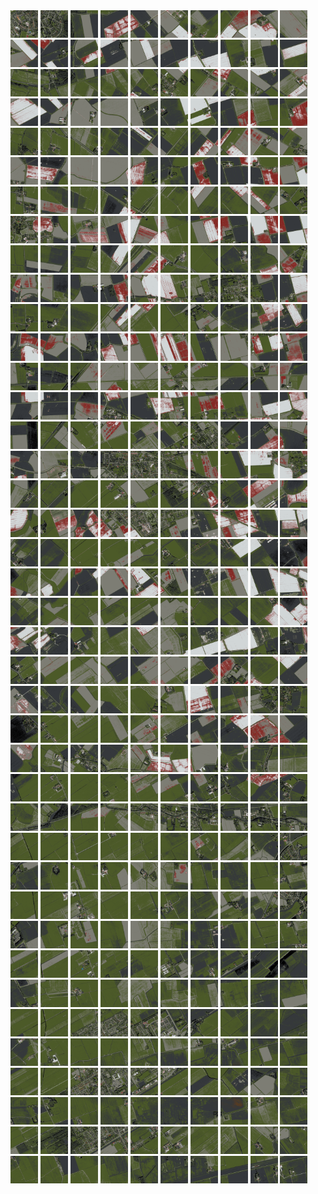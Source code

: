 <html>
<div>
<img src="https://github.com/HakkaTjakka/NL_TILE_MAP/blob/main/18/650/-1068/r.6500.-10680.png" height="44" width="44">
<img src="https://github.com/HakkaTjakka/NL_TILE_MAP/blob/main/18/650/-1068/r.6501.-10680.png" height="44" width="44">
<img src="https://github.com/HakkaTjakka/NL_TILE_MAP/blob/main/18/650/-1068/r.6502.-10680.png" height="44" width="44">
<img src="https://github.com/HakkaTjakka/NL_TILE_MAP/blob/main/18/650/-1068/r.6503.-10680.png" height="44" width="44">
<img src="https://github.com/HakkaTjakka/NL_TILE_MAP/blob/main/18/650/-1068/r.6504.-10680.png" height="44" width="44">
<img src="https://github.com/HakkaTjakka/NL_TILE_MAP/blob/main/18/650/-1068/r.6505.-10680.png" height="44" width="44">
<img src="https://github.com/HakkaTjakka/NL_TILE_MAP/blob/main/18/650/-1068/r.6506.-10680.png" height="44" width="44">
<img src="https://github.com/HakkaTjakka/NL_TILE_MAP/blob/main/18/650/-1068/r.6507.-10680.png" height="44" width="44">
<img src="https://github.com/HakkaTjakka/NL_TILE_MAP/blob/main/18/650/-1068/r.6508.-10680.png" height="44" width="44">
<img src="https://github.com/HakkaTjakka/NL_TILE_MAP/blob/main/18/650/-1068/r.6509.-10680.png" height="44" width="44">
<img src="https://github.com/HakkaTjakka/NL_TILE_MAP/blob/main/18/651/-1068/r.6510.-10680.png" height="44" width="44">
<img src="https://github.com/HakkaTjakka/NL_TILE_MAP/blob/main/18/651/-1068/r.6511.-10680.png" height="44" width="44">
<img src="https://github.com/HakkaTjakka/NL_TILE_MAP/blob/main/18/651/-1068/r.6512.-10680.png" height="44" width="44">
<img src="https://github.com/HakkaTjakka/NL_TILE_MAP/blob/main/18/651/-1068/r.6513.-10680.png" height="44" width="44">
<img src="https://github.com/HakkaTjakka/NL_TILE_MAP/blob/main/18/651/-1068/r.6514.-10680.png" height="44" width="44">
<img src="https://github.com/HakkaTjakka/NL_TILE_MAP/blob/main/18/651/-1068/r.6515.-10680.png" height="44" width="44">
<img src="https://github.com/HakkaTjakka/NL_TILE_MAP/blob/main/18/651/-1068/r.6516.-10680.png" height="44" width="44">
<img src="https://github.com/HakkaTjakka/NL_TILE_MAP/blob/main/18/651/-1068/r.6517.-10680.png" height="44" width="44">
<img src="https://github.com/HakkaTjakka/NL_TILE_MAP/blob/main/18/651/-1068/r.6518.-10680.png" height="44" width="44">
<img src="https://github.com/HakkaTjakka/NL_TILE_MAP/blob/main/18/651/-1068/r.6519.-10680.png" height="44" width="44">
<br>
<img src="https://github.com/HakkaTjakka/NL_TILE_MAP/blob/main/18/650/-1068/r.6500.-10679.png" height="44" width="44">
<img src="https://github.com/HakkaTjakka/NL_TILE_MAP/blob/main/18/650/-1068/r.6501.-10679.png" height="44" width="44">
<img src="https://github.com/HakkaTjakka/NL_TILE_MAP/blob/main/18/650/-1068/r.6502.-10679.png" height="44" width="44">
<img src="https://github.com/HakkaTjakka/NL_TILE_MAP/blob/main/18/650/-1068/r.6503.-10679.png" height="44" width="44">
<img src="https://github.com/HakkaTjakka/NL_TILE_MAP/blob/main/18/650/-1068/r.6504.-10679.png" height="44" width="44">
<img src="https://github.com/HakkaTjakka/NL_TILE_MAP/blob/main/18/650/-1068/r.6505.-10679.png" height="44" width="44">
<img src="https://github.com/HakkaTjakka/NL_TILE_MAP/blob/main/18/650/-1068/r.6506.-10679.png" height="44" width="44">
<img src="https://github.com/HakkaTjakka/NL_TILE_MAP/blob/main/18/650/-1068/r.6507.-10679.png" height="44" width="44">
<img src="https://github.com/HakkaTjakka/NL_TILE_MAP/blob/main/18/650/-1068/r.6508.-10679.png" height="44" width="44">
<img src="https://github.com/HakkaTjakka/NL_TILE_MAP/blob/main/18/650/-1068/r.6509.-10679.png" height="44" width="44">
<img src="https://github.com/HakkaTjakka/NL_TILE_MAP/blob/main/18/651/-1068/r.6510.-10679.png" height="44" width="44">
<img src="https://github.com/HakkaTjakka/NL_TILE_MAP/blob/main/18/651/-1068/r.6511.-10679.png" height="44" width="44">
<img src="https://github.com/HakkaTjakka/NL_TILE_MAP/blob/main/18/651/-1068/r.6512.-10679.png" height="44" width="44">
<img src="https://github.com/HakkaTjakka/NL_TILE_MAP/blob/main/18/651/-1068/r.6513.-10679.png" height="44" width="44">
<img src="https://github.com/HakkaTjakka/NL_TILE_MAP/blob/main/18/651/-1068/r.6514.-10679.png" height="44" width="44">
<img src="https://github.com/HakkaTjakka/NL_TILE_MAP/blob/main/18/651/-1068/r.6515.-10679.png" height="44" width="44">
<img src="https://github.com/HakkaTjakka/NL_TILE_MAP/blob/main/18/651/-1068/r.6516.-10679.png" height="44" width="44">
<img src="https://github.com/HakkaTjakka/NL_TILE_MAP/blob/main/18/651/-1068/r.6517.-10679.png" height="44" width="44">
<img src="https://github.com/HakkaTjakka/NL_TILE_MAP/blob/main/18/651/-1068/r.6518.-10679.png" height="44" width="44">
<img src="https://github.com/HakkaTjakka/NL_TILE_MAP/blob/main/18/651/-1068/r.6519.-10679.png" height="44" width="44">
<br>
<img src="https://github.com/HakkaTjakka/NL_TILE_MAP/blob/main/18/650/-1068/r.6500.-10678.png" height="44" width="44">
<img src="https://github.com/HakkaTjakka/NL_TILE_MAP/blob/main/18/650/-1068/r.6501.-10678.png" height="44" width="44">
<img src="https://github.com/HakkaTjakka/NL_TILE_MAP/blob/main/18/650/-1068/r.6502.-10678.png" height="44" width="44">
<img src="https://github.com/HakkaTjakka/NL_TILE_MAP/blob/main/18/650/-1068/r.6503.-10678.png" height="44" width="44">
<img src="https://github.com/HakkaTjakka/NL_TILE_MAP/blob/main/18/650/-1068/r.6504.-10678.png" height="44" width="44">
<img src="https://github.com/HakkaTjakka/NL_TILE_MAP/blob/main/18/650/-1068/r.6505.-10678.png" height="44" width="44">
<img src="https://github.com/HakkaTjakka/NL_TILE_MAP/blob/main/18/650/-1068/r.6506.-10678.png" height="44" width="44">
<img src="https://github.com/HakkaTjakka/NL_TILE_MAP/blob/main/18/650/-1068/r.6507.-10678.png" height="44" width="44">
<img src="https://github.com/HakkaTjakka/NL_TILE_MAP/blob/main/18/650/-1068/r.6508.-10678.png" height="44" width="44">
<img src="https://github.com/HakkaTjakka/NL_TILE_MAP/blob/main/18/650/-1068/r.6509.-10678.png" height="44" width="44">
<img src="https://github.com/HakkaTjakka/NL_TILE_MAP/blob/main/18/651/-1068/r.6510.-10678.png" height="44" width="44">
<img src="https://github.com/HakkaTjakka/NL_TILE_MAP/blob/main/18/651/-1068/r.6511.-10678.png" height="44" width="44">
<img src="https://github.com/HakkaTjakka/NL_TILE_MAP/blob/main/18/651/-1068/r.6512.-10678.png" height="44" width="44">
<img src="https://github.com/HakkaTjakka/NL_TILE_MAP/blob/main/18/651/-1068/r.6513.-10678.png" height="44" width="44">
<img src="https://github.com/HakkaTjakka/NL_TILE_MAP/blob/main/18/651/-1068/r.6514.-10678.png" height="44" width="44">
<img src="https://github.com/HakkaTjakka/NL_TILE_MAP/blob/main/18/651/-1068/r.6515.-10678.png" height="44" width="44">
<img src="https://github.com/HakkaTjakka/NL_TILE_MAP/blob/main/18/651/-1068/r.6516.-10678.png" height="44" width="44">
<img src="https://github.com/HakkaTjakka/NL_TILE_MAP/blob/main/18/651/-1068/r.6517.-10678.png" height="44" width="44">
<img src="https://github.com/HakkaTjakka/NL_TILE_MAP/blob/main/18/651/-1068/r.6518.-10678.png" height="44" width="44">
<img src="https://github.com/HakkaTjakka/NL_TILE_MAP/blob/main/18/651/-1068/r.6519.-10678.png" height="44" width="44">
<br>
<img src="https://github.com/HakkaTjakka/NL_TILE_MAP/blob/main/18/650/-1068/r.6500.-10677.png" height="44" width="44">
<img src="https://github.com/HakkaTjakka/NL_TILE_MAP/blob/main/18/650/-1068/r.6501.-10677.png" height="44" width="44">
<img src="https://github.com/HakkaTjakka/NL_TILE_MAP/blob/main/18/650/-1068/r.6502.-10677.png" height="44" width="44">
<img src="https://github.com/HakkaTjakka/NL_TILE_MAP/blob/main/18/650/-1068/r.6503.-10677.png" height="44" width="44">
<img src="https://github.com/HakkaTjakka/NL_TILE_MAP/blob/main/18/650/-1068/r.6504.-10677.png" height="44" width="44">
<img src="https://github.com/HakkaTjakka/NL_TILE_MAP/blob/main/18/650/-1068/r.6505.-10677.png" height="44" width="44">
<img src="https://github.com/HakkaTjakka/NL_TILE_MAP/blob/main/18/650/-1068/r.6506.-10677.png" height="44" width="44">
<img src="https://github.com/HakkaTjakka/NL_TILE_MAP/blob/main/18/650/-1068/r.6507.-10677.png" height="44" width="44">
<img src="https://github.com/HakkaTjakka/NL_TILE_MAP/blob/main/18/650/-1068/r.6508.-10677.png" height="44" width="44">
<img src="https://github.com/HakkaTjakka/NL_TILE_MAP/blob/main/18/650/-1068/r.6509.-10677.png" height="44" width="44">
<img src="https://github.com/HakkaTjakka/NL_TILE_MAP/blob/main/18/651/-1068/r.6510.-10677.png" height="44" width="44">
<img src="https://github.com/HakkaTjakka/NL_TILE_MAP/blob/main/18/651/-1068/r.6511.-10677.png" height="44" width="44">
<img src="https://github.com/HakkaTjakka/NL_TILE_MAP/blob/main/18/651/-1068/r.6512.-10677.png" height="44" width="44">
<img src="https://github.com/HakkaTjakka/NL_TILE_MAP/blob/main/18/651/-1068/r.6513.-10677.png" height="44" width="44">
<img src="https://github.com/HakkaTjakka/NL_TILE_MAP/blob/main/18/651/-1068/r.6514.-10677.png" height="44" width="44">
<img src="https://github.com/HakkaTjakka/NL_TILE_MAP/blob/main/18/651/-1068/r.6515.-10677.png" height="44" width="44">
<img src="https://github.com/HakkaTjakka/NL_TILE_MAP/blob/main/18/651/-1068/r.6516.-10677.png" height="44" width="44">
<img src="https://github.com/HakkaTjakka/NL_TILE_MAP/blob/main/18/651/-1068/r.6517.-10677.png" height="44" width="44">
<img src="https://github.com/HakkaTjakka/NL_TILE_MAP/blob/main/18/651/-1068/r.6518.-10677.png" height="44" width="44">
<img src="https://github.com/HakkaTjakka/NL_TILE_MAP/blob/main/18/651/-1068/r.6519.-10677.png" height="44" width="44">
<br>
<img src="https://github.com/HakkaTjakka/NL_TILE_MAP/blob/main/18/650/-1068/r.6500.-10676.png" height="44" width="44">
<img src="https://github.com/HakkaTjakka/NL_TILE_MAP/blob/main/18/650/-1068/r.6501.-10676.png" height="44" width="44">
<img src="https://github.com/HakkaTjakka/NL_TILE_MAP/blob/main/18/650/-1068/r.6502.-10676.png" height="44" width="44">
<img src="https://github.com/HakkaTjakka/NL_TILE_MAP/blob/main/18/650/-1068/r.6503.-10676.png" height="44" width="44">
<img src="https://github.com/HakkaTjakka/NL_TILE_MAP/blob/main/18/650/-1068/r.6504.-10676.png" height="44" width="44">
<img src="https://github.com/HakkaTjakka/NL_TILE_MAP/blob/main/18/650/-1068/r.6505.-10676.png" height="44" width="44">
<img src="https://github.com/HakkaTjakka/NL_TILE_MAP/blob/main/18/650/-1068/r.6506.-10676.png" height="44" width="44">
<img src="https://github.com/HakkaTjakka/NL_TILE_MAP/blob/main/18/650/-1068/r.6507.-10676.png" height="44" width="44">
<img src="https://github.com/HakkaTjakka/NL_TILE_MAP/blob/main/18/650/-1068/r.6508.-10676.png" height="44" width="44">
<img src="https://github.com/HakkaTjakka/NL_TILE_MAP/blob/main/18/650/-1068/r.6509.-10676.png" height="44" width="44">
<img src="https://github.com/HakkaTjakka/NL_TILE_MAP/blob/main/18/651/-1068/r.6510.-10676.png" height="44" width="44">
<img src="https://github.com/HakkaTjakka/NL_TILE_MAP/blob/main/18/651/-1068/r.6511.-10676.png" height="44" width="44">
<img src="https://github.com/HakkaTjakka/NL_TILE_MAP/blob/main/18/651/-1068/r.6512.-10676.png" height="44" width="44">
<img src="https://github.com/HakkaTjakka/NL_TILE_MAP/blob/main/18/651/-1068/r.6513.-10676.png" height="44" width="44">
<img src="https://github.com/HakkaTjakka/NL_TILE_MAP/blob/main/18/651/-1068/r.6514.-10676.png" height="44" width="44">
<img src="https://github.com/HakkaTjakka/NL_TILE_MAP/blob/main/18/651/-1068/r.6515.-10676.png" height="44" width="44">
<img src="https://github.com/HakkaTjakka/NL_TILE_MAP/blob/main/18/651/-1068/r.6516.-10676.png" height="44" width="44">
<img src="https://github.com/HakkaTjakka/NL_TILE_MAP/blob/main/18/651/-1068/r.6517.-10676.png" height="44" width="44">
<img src="https://github.com/HakkaTjakka/NL_TILE_MAP/blob/main/18/651/-1068/r.6518.-10676.png" height="44" width="44">
<img src="https://github.com/HakkaTjakka/NL_TILE_MAP/blob/main/18/651/-1068/r.6519.-10676.png" height="44" width="44">
<br>
<img src="https://github.com/HakkaTjakka/NL_TILE_MAP/blob/main/18/650/-1068/r.6500.-10675.png" height="44" width="44">
<img src="https://github.com/HakkaTjakka/NL_TILE_MAP/blob/main/18/650/-1068/r.6501.-10675.png" height="44" width="44">
<img src="https://github.com/HakkaTjakka/NL_TILE_MAP/blob/main/18/650/-1068/r.6502.-10675.png" height="44" width="44">
<img src="https://github.com/HakkaTjakka/NL_TILE_MAP/blob/main/18/650/-1068/r.6503.-10675.png" height="44" width="44">
<img src="https://github.com/HakkaTjakka/NL_TILE_MAP/blob/main/18/650/-1068/r.6504.-10675.png" height="44" width="44">
<img src="https://github.com/HakkaTjakka/NL_TILE_MAP/blob/main/18/650/-1068/r.6505.-10675.png" height="44" width="44">
<img src="https://github.com/HakkaTjakka/NL_TILE_MAP/blob/main/18/650/-1068/r.6506.-10675.png" height="44" width="44">
<img src="https://github.com/HakkaTjakka/NL_TILE_MAP/blob/main/18/650/-1068/r.6507.-10675.png" height="44" width="44">
<img src="https://github.com/HakkaTjakka/NL_TILE_MAP/blob/main/18/650/-1068/r.6508.-10675.png" height="44" width="44">
<img src="https://github.com/HakkaTjakka/NL_TILE_MAP/blob/main/18/650/-1068/r.6509.-10675.png" height="44" width="44">
<img src="https://github.com/HakkaTjakka/NL_TILE_MAP/blob/main/18/651/-1068/r.6510.-10675.png" height="44" width="44">
<img src="https://github.com/HakkaTjakka/NL_TILE_MAP/blob/main/18/651/-1068/r.6511.-10675.png" height="44" width="44">
<img src="https://github.com/HakkaTjakka/NL_TILE_MAP/blob/main/18/651/-1068/r.6512.-10675.png" height="44" width="44">
<img src="https://github.com/HakkaTjakka/NL_TILE_MAP/blob/main/18/651/-1068/r.6513.-10675.png" height="44" width="44">
<img src="https://github.com/HakkaTjakka/NL_TILE_MAP/blob/main/18/651/-1068/r.6514.-10675.png" height="44" width="44">
<img src="https://github.com/HakkaTjakka/NL_TILE_MAP/blob/main/18/651/-1068/r.6515.-10675.png" height="44" width="44">
<img src="https://github.com/HakkaTjakka/NL_TILE_MAP/blob/main/18/651/-1068/r.6516.-10675.png" height="44" width="44">
<img src="https://github.com/HakkaTjakka/NL_TILE_MAP/blob/main/18/651/-1068/r.6517.-10675.png" height="44" width="44">
<img src="https://github.com/HakkaTjakka/NL_TILE_MAP/blob/main/18/651/-1068/r.6518.-10675.png" height="44" width="44">
<img src="https://github.com/HakkaTjakka/NL_TILE_MAP/blob/main/18/651/-1068/r.6519.-10675.png" height="44" width="44">
<br>
<img src="https://github.com/HakkaTjakka/NL_TILE_MAP/blob/main/18/650/-1068/r.6500.-10674.png" height="44" width="44">
<img src="https://github.com/HakkaTjakka/NL_TILE_MAP/blob/main/18/650/-1068/r.6501.-10674.png" height="44" width="44">
<img src="https://github.com/HakkaTjakka/NL_TILE_MAP/blob/main/18/650/-1068/r.6502.-10674.png" height="44" width="44">
<img src="https://github.com/HakkaTjakka/NL_TILE_MAP/blob/main/18/650/-1068/r.6503.-10674.png" height="44" width="44">
<img src="https://github.com/HakkaTjakka/NL_TILE_MAP/blob/main/18/650/-1068/r.6504.-10674.png" height="44" width="44">
<img src="https://github.com/HakkaTjakka/NL_TILE_MAP/blob/main/18/650/-1068/r.6505.-10674.png" height="44" width="44">
<img src="https://github.com/HakkaTjakka/NL_TILE_MAP/blob/main/18/650/-1068/r.6506.-10674.png" height="44" width="44">
<img src="https://github.com/HakkaTjakka/NL_TILE_MAP/blob/main/18/650/-1068/r.6507.-10674.png" height="44" width="44">
<img src="https://github.com/HakkaTjakka/NL_TILE_MAP/blob/main/18/650/-1068/r.6508.-10674.png" height="44" width="44">
<img src="https://github.com/HakkaTjakka/NL_TILE_MAP/blob/main/18/650/-1068/r.6509.-10674.png" height="44" width="44">
<img src="https://github.com/HakkaTjakka/NL_TILE_MAP/blob/main/18/651/-1068/r.6510.-10674.png" height="44" width="44">
<img src="https://github.com/HakkaTjakka/NL_TILE_MAP/blob/main/18/651/-1068/r.6511.-10674.png" height="44" width="44">
<img src="https://github.com/HakkaTjakka/NL_TILE_MAP/blob/main/18/651/-1068/r.6512.-10674.png" height="44" width="44">
<img src="https://github.com/HakkaTjakka/NL_TILE_MAP/blob/main/18/651/-1068/r.6513.-10674.png" height="44" width="44">
<img src="https://github.com/HakkaTjakka/NL_TILE_MAP/blob/main/18/651/-1068/r.6514.-10674.png" height="44" width="44">
<img src="https://github.com/HakkaTjakka/NL_TILE_MAP/blob/main/18/651/-1068/r.6515.-10674.png" height="44" width="44">
<img src="https://github.com/HakkaTjakka/NL_TILE_MAP/blob/main/18/651/-1068/r.6516.-10674.png" height="44" width="44">
<img src="https://github.com/HakkaTjakka/NL_TILE_MAP/blob/main/18/651/-1068/r.6517.-10674.png" height="44" width="44">
<img src="https://github.com/HakkaTjakka/NL_TILE_MAP/blob/main/18/651/-1068/r.6518.-10674.png" height="44" width="44">
<img src="https://github.com/HakkaTjakka/NL_TILE_MAP/blob/main/18/651/-1068/r.6519.-10674.png" height="44" width="44">
<br>
<img src="https://github.com/HakkaTjakka/NL_TILE_MAP/blob/main/18/650/-1068/r.6500.-10673.png" height="44" width="44">
<img src="https://github.com/HakkaTjakka/NL_TILE_MAP/blob/main/18/650/-1068/r.6501.-10673.png" height="44" width="44">
<img src="https://github.com/HakkaTjakka/NL_TILE_MAP/blob/main/18/650/-1068/r.6502.-10673.png" height="44" width="44">
<img src="https://github.com/HakkaTjakka/NL_TILE_MAP/blob/main/18/650/-1068/r.6503.-10673.png" height="44" width="44">
<img src="https://github.com/HakkaTjakka/NL_TILE_MAP/blob/main/18/650/-1068/r.6504.-10673.png" height="44" width="44">
<img src="https://github.com/HakkaTjakka/NL_TILE_MAP/blob/main/18/650/-1068/r.6505.-10673.png" height="44" width="44">
<img src="https://github.com/HakkaTjakka/NL_TILE_MAP/blob/main/18/650/-1068/r.6506.-10673.png" height="44" width="44">
<img src="https://github.com/HakkaTjakka/NL_TILE_MAP/blob/main/18/650/-1068/r.6507.-10673.png" height="44" width="44">
<img src="https://github.com/HakkaTjakka/NL_TILE_MAP/blob/main/18/650/-1068/r.6508.-10673.png" height="44" width="44">
<img src="https://github.com/HakkaTjakka/NL_TILE_MAP/blob/main/18/650/-1068/r.6509.-10673.png" height="44" width="44">
<img src="https://github.com/HakkaTjakka/NL_TILE_MAP/blob/main/18/651/-1068/r.6510.-10673.png" height="44" width="44">
<img src="https://github.com/HakkaTjakka/NL_TILE_MAP/blob/main/18/651/-1068/r.6511.-10673.png" height="44" width="44">
<img src="https://github.com/HakkaTjakka/NL_TILE_MAP/blob/main/18/651/-1068/r.6512.-10673.png" height="44" width="44">
<img src="https://github.com/HakkaTjakka/NL_TILE_MAP/blob/main/18/651/-1068/r.6513.-10673.png" height="44" width="44">
<img src="https://github.com/HakkaTjakka/NL_TILE_MAP/blob/main/18/651/-1068/r.6514.-10673.png" height="44" width="44">
<img src="https://github.com/HakkaTjakka/NL_TILE_MAP/blob/main/18/651/-1068/r.6515.-10673.png" height="44" width="44">
<img src="https://github.com/HakkaTjakka/NL_TILE_MAP/blob/main/18/651/-1068/r.6516.-10673.png" height="44" width="44">
<img src="https://github.com/HakkaTjakka/NL_TILE_MAP/blob/main/18/651/-1068/r.6517.-10673.png" height="44" width="44">
<img src="https://github.com/HakkaTjakka/NL_TILE_MAP/blob/main/18/651/-1068/r.6518.-10673.png" height="44" width="44">
<img src="https://github.com/HakkaTjakka/NL_TILE_MAP/blob/main/18/651/-1068/r.6519.-10673.png" height="44" width="44">
<br>
<img src="https://github.com/HakkaTjakka/NL_TILE_MAP/blob/main/18/650/-1068/r.6500.-10672.png" height="44" width="44">
<img src="https://github.com/HakkaTjakka/NL_TILE_MAP/blob/main/18/650/-1068/r.6501.-10672.png" height="44" width="44">
<img src="https://github.com/HakkaTjakka/NL_TILE_MAP/blob/main/18/650/-1068/r.6502.-10672.png" height="44" width="44">
<img src="https://github.com/HakkaTjakka/NL_TILE_MAP/blob/main/18/650/-1068/r.6503.-10672.png" height="44" width="44">
<img src="https://github.com/HakkaTjakka/NL_TILE_MAP/blob/main/18/650/-1068/r.6504.-10672.png" height="44" width="44">
<img src="https://github.com/HakkaTjakka/NL_TILE_MAP/blob/main/18/650/-1068/r.6505.-10672.png" height="44" width="44">
<img src="https://github.com/HakkaTjakka/NL_TILE_MAP/blob/main/18/650/-1068/r.6506.-10672.png" height="44" width="44">
<img src="https://github.com/HakkaTjakka/NL_TILE_MAP/blob/main/18/650/-1068/r.6507.-10672.png" height="44" width="44">
<img src="https://github.com/HakkaTjakka/NL_TILE_MAP/blob/main/18/650/-1068/r.6508.-10672.png" height="44" width="44">
<img src="https://github.com/HakkaTjakka/NL_TILE_MAP/blob/main/18/650/-1068/r.6509.-10672.png" height="44" width="44">
<img src="https://github.com/HakkaTjakka/NL_TILE_MAP/blob/main/18/651/-1068/r.6510.-10672.png" height="44" width="44">
<img src="https://github.com/HakkaTjakka/NL_TILE_MAP/blob/main/18/651/-1068/r.6511.-10672.png" height="44" width="44">
<img src="https://github.com/HakkaTjakka/NL_TILE_MAP/blob/main/18/651/-1068/r.6512.-10672.png" height="44" width="44">
<img src="https://github.com/HakkaTjakka/NL_TILE_MAP/blob/main/18/651/-1068/r.6513.-10672.png" height="44" width="44">
<img src="https://github.com/HakkaTjakka/NL_TILE_MAP/blob/main/18/651/-1068/r.6514.-10672.png" height="44" width="44">
<img src="https://github.com/HakkaTjakka/NL_TILE_MAP/blob/main/18/651/-1068/r.6515.-10672.png" height="44" width="44">
<img src="https://github.com/HakkaTjakka/NL_TILE_MAP/blob/main/18/651/-1068/r.6516.-10672.png" height="44" width="44">
<img src="https://github.com/HakkaTjakka/NL_TILE_MAP/blob/main/18/651/-1068/r.6517.-10672.png" height="44" width="44">
<img src="https://github.com/HakkaTjakka/NL_TILE_MAP/blob/main/18/651/-1068/r.6518.-10672.png" height="44" width="44">
<img src="https://github.com/HakkaTjakka/NL_TILE_MAP/blob/main/18/651/-1068/r.6519.-10672.png" height="44" width="44">
<br>
<img src="https://github.com/HakkaTjakka/NL_TILE_MAP/blob/main/18/650/-1068/r.6500.-10671.png" height="44" width="44">
<img src="https://github.com/HakkaTjakka/NL_TILE_MAP/blob/main/18/650/-1068/r.6501.-10671.png" height="44" width="44">
<img src="https://github.com/HakkaTjakka/NL_TILE_MAP/blob/main/18/650/-1068/r.6502.-10671.png" height="44" width="44">
<img src="https://github.com/HakkaTjakka/NL_TILE_MAP/blob/main/18/650/-1068/r.6503.-10671.png" height="44" width="44">
<img src="https://github.com/HakkaTjakka/NL_TILE_MAP/blob/main/18/650/-1068/r.6504.-10671.png" height="44" width="44">
<img src="https://github.com/HakkaTjakka/NL_TILE_MAP/blob/main/18/650/-1068/r.6505.-10671.png" height="44" width="44">
<img src="https://github.com/HakkaTjakka/NL_TILE_MAP/blob/main/18/650/-1068/r.6506.-10671.png" height="44" width="44">
<img src="https://github.com/HakkaTjakka/NL_TILE_MAP/blob/main/18/650/-1068/r.6507.-10671.png" height="44" width="44">
<img src="https://github.com/HakkaTjakka/NL_TILE_MAP/blob/main/18/650/-1068/r.6508.-10671.png" height="44" width="44">
<img src="https://github.com/HakkaTjakka/NL_TILE_MAP/blob/main/18/650/-1068/r.6509.-10671.png" height="44" width="44">
<img src="https://github.com/HakkaTjakka/NL_TILE_MAP/blob/main/18/651/-1068/r.6510.-10671.png" height="44" width="44">
<img src="https://github.com/HakkaTjakka/NL_TILE_MAP/blob/main/18/651/-1068/r.6511.-10671.png" height="44" width="44">
<img src="https://github.com/HakkaTjakka/NL_TILE_MAP/blob/main/18/651/-1068/r.6512.-10671.png" height="44" width="44">
<img src="https://github.com/HakkaTjakka/NL_TILE_MAP/blob/main/18/651/-1068/r.6513.-10671.png" height="44" width="44">
<img src="https://github.com/HakkaTjakka/NL_TILE_MAP/blob/main/18/651/-1068/r.6514.-10671.png" height="44" width="44">
<img src="https://github.com/HakkaTjakka/NL_TILE_MAP/blob/main/18/651/-1068/r.6515.-10671.png" height="44" width="44">
<img src="https://github.com/HakkaTjakka/NL_TILE_MAP/blob/main/18/651/-1068/r.6516.-10671.png" height="44" width="44">
<img src="https://github.com/HakkaTjakka/NL_TILE_MAP/blob/main/18/651/-1068/r.6517.-10671.png" height="44" width="44">
<img src="https://github.com/HakkaTjakka/NL_TILE_MAP/blob/main/18/651/-1068/r.6518.-10671.png" height="44" width="44">
<img src="https://github.com/HakkaTjakka/NL_TILE_MAP/blob/main/18/651/-1068/r.6519.-10671.png" height="44" width="44">
<br>
<img src="https://github.com/HakkaTjakka/NL_TILE_MAP/blob/main/18/650/-1067/r.6500.-10670.png" height="44" width="44">
<img src="https://github.com/HakkaTjakka/NL_TILE_MAP/blob/main/18/650/-1067/r.6501.-10670.png" height="44" width="44">
<img src="https://github.com/HakkaTjakka/NL_TILE_MAP/blob/main/18/650/-1067/r.6502.-10670.png" height="44" width="44">
<img src="https://github.com/HakkaTjakka/NL_TILE_MAP/blob/main/18/650/-1067/r.6503.-10670.png" height="44" width="44">
<img src="https://github.com/HakkaTjakka/NL_TILE_MAP/blob/main/18/650/-1067/r.6504.-10670.png" height="44" width="44">
<img src="https://github.com/HakkaTjakka/NL_TILE_MAP/blob/main/18/650/-1067/r.6505.-10670.png" height="44" width="44">
<img src="https://github.com/HakkaTjakka/NL_TILE_MAP/blob/main/18/650/-1067/r.6506.-10670.png" height="44" width="44">
<img src="https://github.com/HakkaTjakka/NL_TILE_MAP/blob/main/18/650/-1067/r.6507.-10670.png" height="44" width="44">
<img src="https://github.com/HakkaTjakka/NL_TILE_MAP/blob/main/18/650/-1067/r.6508.-10670.png" height="44" width="44">
<img src="https://github.com/HakkaTjakka/NL_TILE_MAP/blob/main/18/650/-1067/r.6509.-10670.png" height="44" width="44">
<img src="https://github.com/HakkaTjakka/NL_TILE_MAP/blob/main/18/651/-1067/r.6510.-10670.png" height="44" width="44">
<img src="https://github.com/HakkaTjakka/NL_TILE_MAP/blob/main/18/651/-1067/r.6511.-10670.png" height="44" width="44">
<img src="https://github.com/HakkaTjakka/NL_TILE_MAP/blob/main/18/651/-1067/r.6512.-10670.png" height="44" width="44">
<img src="https://github.com/HakkaTjakka/NL_TILE_MAP/blob/main/18/651/-1067/r.6513.-10670.png" height="44" width="44">
<img src="https://github.com/HakkaTjakka/NL_TILE_MAP/blob/main/18/651/-1067/r.6514.-10670.png" height="44" width="44">
<img src="https://github.com/HakkaTjakka/NL_TILE_MAP/blob/main/18/651/-1067/r.6515.-10670.png" height="44" width="44">
<img src="https://github.com/HakkaTjakka/NL_TILE_MAP/blob/main/18/651/-1067/r.6516.-10670.png" height="44" width="44">
<img src="https://github.com/HakkaTjakka/NL_TILE_MAP/blob/main/18/651/-1067/r.6517.-10670.png" height="44" width="44">
<img src="https://github.com/HakkaTjakka/NL_TILE_MAP/blob/main/18/651/-1067/r.6518.-10670.png" height="44" width="44">
<img src="https://github.com/HakkaTjakka/NL_TILE_MAP/blob/main/18/651/-1067/r.6519.-10670.png" height="44" width="44">
<br>
<img src="https://github.com/HakkaTjakka/NL_TILE_MAP/blob/main/18/650/-1067/r.6500.-10669.png" height="44" width="44">
<img src="https://github.com/HakkaTjakka/NL_TILE_MAP/blob/main/18/650/-1067/r.6501.-10669.png" height="44" width="44">
<img src="https://github.com/HakkaTjakka/NL_TILE_MAP/blob/main/18/650/-1067/r.6502.-10669.png" height="44" width="44">
<img src="https://github.com/HakkaTjakka/NL_TILE_MAP/blob/main/18/650/-1067/r.6503.-10669.png" height="44" width="44">
<img src="https://github.com/HakkaTjakka/NL_TILE_MAP/blob/main/18/650/-1067/r.6504.-10669.png" height="44" width="44">
<img src="https://github.com/HakkaTjakka/NL_TILE_MAP/blob/main/18/650/-1067/r.6505.-10669.png" height="44" width="44">
<img src="https://github.com/HakkaTjakka/NL_TILE_MAP/blob/main/18/650/-1067/r.6506.-10669.png" height="44" width="44">
<img src="https://github.com/HakkaTjakka/NL_TILE_MAP/blob/main/18/650/-1067/r.6507.-10669.png" height="44" width="44">
<img src="https://github.com/HakkaTjakka/NL_TILE_MAP/blob/main/18/650/-1067/r.6508.-10669.png" height="44" width="44">
<img src="https://github.com/HakkaTjakka/NL_TILE_MAP/blob/main/18/650/-1067/r.6509.-10669.png" height="44" width="44">
<img src="https://github.com/HakkaTjakka/NL_TILE_MAP/blob/main/18/651/-1067/r.6510.-10669.png" height="44" width="44">
<img src="https://github.com/HakkaTjakka/NL_TILE_MAP/blob/main/18/651/-1067/r.6511.-10669.png" height="44" width="44">
<img src="https://github.com/HakkaTjakka/NL_TILE_MAP/blob/main/18/651/-1067/r.6512.-10669.png" height="44" width="44">
<img src="https://github.com/HakkaTjakka/NL_TILE_MAP/blob/main/18/651/-1067/r.6513.-10669.png" height="44" width="44">
<img src="https://github.com/HakkaTjakka/NL_TILE_MAP/blob/main/18/651/-1067/r.6514.-10669.png" height="44" width="44">
<img src="https://github.com/HakkaTjakka/NL_TILE_MAP/blob/main/18/651/-1067/r.6515.-10669.png" height="44" width="44">
<img src="https://github.com/HakkaTjakka/NL_TILE_MAP/blob/main/18/651/-1067/r.6516.-10669.png" height="44" width="44">
<img src="https://github.com/HakkaTjakka/NL_TILE_MAP/blob/main/18/651/-1067/r.6517.-10669.png" height="44" width="44">
<img src="https://github.com/HakkaTjakka/NL_TILE_MAP/blob/main/18/651/-1067/r.6518.-10669.png" height="44" width="44">
<img src="https://github.com/HakkaTjakka/NL_TILE_MAP/blob/main/18/651/-1067/r.6519.-10669.png" height="44" width="44">
<br>
<img src="https://github.com/HakkaTjakka/NL_TILE_MAP/blob/main/18/650/-1067/r.6500.-10668.png" height="44" width="44">
<img src="https://github.com/HakkaTjakka/NL_TILE_MAP/blob/main/18/650/-1067/r.6501.-10668.png" height="44" width="44">
<img src="https://github.com/HakkaTjakka/NL_TILE_MAP/blob/main/18/650/-1067/r.6502.-10668.png" height="44" width="44">
<img src="https://github.com/HakkaTjakka/NL_TILE_MAP/blob/main/18/650/-1067/r.6503.-10668.png" height="44" width="44">
<img src="https://github.com/HakkaTjakka/NL_TILE_MAP/blob/main/18/650/-1067/r.6504.-10668.png" height="44" width="44">
<img src="https://github.com/HakkaTjakka/NL_TILE_MAP/blob/main/18/650/-1067/r.6505.-10668.png" height="44" width="44">
<img src="https://github.com/HakkaTjakka/NL_TILE_MAP/blob/main/18/650/-1067/r.6506.-10668.png" height="44" width="44">
<img src="https://github.com/HakkaTjakka/NL_TILE_MAP/blob/main/18/650/-1067/r.6507.-10668.png" height="44" width="44">
<img src="https://github.com/HakkaTjakka/NL_TILE_MAP/blob/main/18/650/-1067/r.6508.-10668.png" height="44" width="44">
<img src="https://github.com/HakkaTjakka/NL_TILE_MAP/blob/main/18/650/-1067/r.6509.-10668.png" height="44" width="44">
<img src="https://github.com/HakkaTjakka/NL_TILE_MAP/blob/main/18/651/-1067/r.6510.-10668.png" height="44" width="44">
<img src="https://github.com/HakkaTjakka/NL_TILE_MAP/blob/main/18/651/-1067/r.6511.-10668.png" height="44" width="44">
<img src="https://github.com/HakkaTjakka/NL_TILE_MAP/blob/main/18/651/-1067/r.6512.-10668.png" height="44" width="44">
<img src="https://github.com/HakkaTjakka/NL_TILE_MAP/blob/main/18/651/-1067/r.6513.-10668.png" height="44" width="44">
<img src="https://github.com/HakkaTjakka/NL_TILE_MAP/blob/main/18/651/-1067/r.6514.-10668.png" height="44" width="44">
<img src="https://github.com/HakkaTjakka/NL_TILE_MAP/blob/main/18/651/-1067/r.6515.-10668.png" height="44" width="44">
<img src="https://github.com/HakkaTjakka/NL_TILE_MAP/blob/main/18/651/-1067/r.6516.-10668.png" height="44" width="44">
<img src="https://github.com/HakkaTjakka/NL_TILE_MAP/blob/main/18/651/-1067/r.6517.-10668.png" height="44" width="44">
<img src="https://github.com/HakkaTjakka/NL_TILE_MAP/blob/main/18/651/-1067/r.6518.-10668.png" height="44" width="44">
<img src="https://github.com/HakkaTjakka/NL_TILE_MAP/blob/main/18/651/-1067/r.6519.-10668.png" height="44" width="44">
<br>
<img src="https://github.com/HakkaTjakka/NL_TILE_MAP/blob/main/18/650/-1067/r.6500.-10667.png" height="44" width="44">
<img src="https://github.com/HakkaTjakka/NL_TILE_MAP/blob/main/18/650/-1067/r.6501.-10667.png" height="44" width="44">
<img src="https://github.com/HakkaTjakka/NL_TILE_MAP/blob/main/18/650/-1067/r.6502.-10667.png" height="44" width="44">
<img src="https://github.com/HakkaTjakka/NL_TILE_MAP/blob/main/18/650/-1067/r.6503.-10667.png" height="44" width="44">
<img src="https://github.com/HakkaTjakka/NL_TILE_MAP/blob/main/18/650/-1067/r.6504.-10667.png" height="44" width="44">
<img src="https://github.com/HakkaTjakka/NL_TILE_MAP/blob/main/18/650/-1067/r.6505.-10667.png" height="44" width="44">
<img src="https://github.com/HakkaTjakka/NL_TILE_MAP/blob/main/18/650/-1067/r.6506.-10667.png" height="44" width="44">
<img src="https://github.com/HakkaTjakka/NL_TILE_MAP/blob/main/18/650/-1067/r.6507.-10667.png" height="44" width="44">
<img src="https://github.com/HakkaTjakka/NL_TILE_MAP/blob/main/18/650/-1067/r.6508.-10667.png" height="44" width="44">
<img src="https://github.com/HakkaTjakka/NL_TILE_MAP/blob/main/18/650/-1067/r.6509.-10667.png" height="44" width="44">
<img src="https://github.com/HakkaTjakka/NL_TILE_MAP/blob/main/18/651/-1067/r.6510.-10667.png" height="44" width="44">
<img src="https://github.com/HakkaTjakka/NL_TILE_MAP/blob/main/18/651/-1067/r.6511.-10667.png" height="44" width="44">
<img src="https://github.com/HakkaTjakka/NL_TILE_MAP/blob/main/18/651/-1067/r.6512.-10667.png" height="44" width="44">
<img src="https://github.com/HakkaTjakka/NL_TILE_MAP/blob/main/18/651/-1067/r.6513.-10667.png" height="44" width="44">
<img src="https://github.com/HakkaTjakka/NL_TILE_MAP/blob/main/18/651/-1067/r.6514.-10667.png" height="44" width="44">
<img src="https://github.com/HakkaTjakka/NL_TILE_MAP/blob/main/18/651/-1067/r.6515.-10667.png" height="44" width="44">
<img src="https://github.com/HakkaTjakka/NL_TILE_MAP/blob/main/18/651/-1067/r.6516.-10667.png" height="44" width="44">
<img src="https://github.com/HakkaTjakka/NL_TILE_MAP/blob/main/18/651/-1067/r.6517.-10667.png" height="44" width="44">
<img src="https://github.com/HakkaTjakka/NL_TILE_MAP/blob/main/18/651/-1067/r.6518.-10667.png" height="44" width="44">
<img src="https://github.com/HakkaTjakka/NL_TILE_MAP/blob/main/18/651/-1067/r.6519.-10667.png" height="44" width="44">
<br>
<img src="https://github.com/HakkaTjakka/NL_TILE_MAP/blob/main/18/650/-1067/r.6500.-10666.png" height="44" width="44">
<img src="https://github.com/HakkaTjakka/NL_TILE_MAP/blob/main/18/650/-1067/r.6501.-10666.png" height="44" width="44">
<img src="https://github.com/HakkaTjakka/NL_TILE_MAP/blob/main/18/650/-1067/r.6502.-10666.png" height="44" width="44">
<img src="https://github.com/HakkaTjakka/NL_TILE_MAP/blob/main/18/650/-1067/r.6503.-10666.png" height="44" width="44">
<img src="https://github.com/HakkaTjakka/NL_TILE_MAP/blob/main/18/650/-1067/r.6504.-10666.png" height="44" width="44">
<img src="https://github.com/HakkaTjakka/NL_TILE_MAP/blob/main/18/650/-1067/r.6505.-10666.png" height="44" width="44">
<img src="https://github.com/HakkaTjakka/NL_TILE_MAP/blob/main/18/650/-1067/r.6506.-10666.png" height="44" width="44">
<img src="https://github.com/HakkaTjakka/NL_TILE_MAP/blob/main/18/650/-1067/r.6507.-10666.png" height="44" width="44">
<img src="https://github.com/HakkaTjakka/NL_TILE_MAP/blob/main/18/650/-1067/r.6508.-10666.png" height="44" width="44">
<img src="https://github.com/HakkaTjakka/NL_TILE_MAP/blob/main/18/650/-1067/r.6509.-10666.png" height="44" width="44">
<img src="https://github.com/HakkaTjakka/NL_TILE_MAP/blob/main/18/651/-1067/r.6510.-10666.png" height="44" width="44">
<img src="https://github.com/HakkaTjakka/NL_TILE_MAP/blob/main/18/651/-1067/r.6511.-10666.png" height="44" width="44">
<img src="https://github.com/HakkaTjakka/NL_TILE_MAP/blob/main/18/651/-1067/r.6512.-10666.png" height="44" width="44">
<img src="https://github.com/HakkaTjakka/NL_TILE_MAP/blob/main/18/651/-1067/r.6513.-10666.png" height="44" width="44">
<img src="https://github.com/HakkaTjakka/NL_TILE_MAP/blob/main/18/651/-1067/r.6514.-10666.png" height="44" width="44">
<img src="https://github.com/HakkaTjakka/NL_TILE_MAP/blob/main/18/651/-1067/r.6515.-10666.png" height="44" width="44">
<img src="https://github.com/HakkaTjakka/NL_TILE_MAP/blob/main/18/651/-1067/r.6516.-10666.png" height="44" width="44">
<img src="https://github.com/HakkaTjakka/NL_TILE_MAP/blob/main/18/651/-1067/r.6517.-10666.png" height="44" width="44">
<img src="https://github.com/HakkaTjakka/NL_TILE_MAP/blob/main/18/651/-1067/r.6518.-10666.png" height="44" width="44">
<img src="https://github.com/HakkaTjakka/NL_TILE_MAP/blob/main/18/651/-1067/r.6519.-10666.png" height="44" width="44">
<br>
<img src="https://github.com/HakkaTjakka/NL_TILE_MAP/blob/main/18/650/-1067/r.6500.-10665.png" height="44" width="44">
<img src="https://github.com/HakkaTjakka/NL_TILE_MAP/blob/main/18/650/-1067/r.6501.-10665.png" height="44" width="44">
<img src="https://github.com/HakkaTjakka/NL_TILE_MAP/blob/main/18/650/-1067/r.6502.-10665.png" height="44" width="44">
<img src="https://github.com/HakkaTjakka/NL_TILE_MAP/blob/main/18/650/-1067/r.6503.-10665.png" height="44" width="44">
<img src="https://github.com/HakkaTjakka/NL_TILE_MAP/blob/main/18/650/-1067/r.6504.-10665.png" height="44" width="44">
<img src="https://github.com/HakkaTjakka/NL_TILE_MAP/blob/main/18/650/-1067/r.6505.-10665.png" height="44" width="44">
<img src="https://github.com/HakkaTjakka/NL_TILE_MAP/blob/main/18/650/-1067/r.6506.-10665.png" height="44" width="44">
<img src="https://github.com/HakkaTjakka/NL_TILE_MAP/blob/main/18/650/-1067/r.6507.-10665.png" height="44" width="44">
<img src="https://github.com/HakkaTjakka/NL_TILE_MAP/blob/main/18/650/-1067/r.6508.-10665.png" height="44" width="44">
<img src="https://github.com/HakkaTjakka/NL_TILE_MAP/blob/main/18/650/-1067/r.6509.-10665.png" height="44" width="44">
<img src="https://github.com/HakkaTjakka/NL_TILE_MAP/blob/main/18/651/-1067/r.6510.-10665.png" height="44" width="44">
<img src="https://github.com/HakkaTjakka/NL_TILE_MAP/blob/main/18/651/-1067/r.6511.-10665.png" height="44" width="44">
<img src="https://github.com/HakkaTjakka/NL_TILE_MAP/blob/main/18/651/-1067/r.6512.-10665.png" height="44" width="44">
<img src="https://github.com/HakkaTjakka/NL_TILE_MAP/blob/main/18/651/-1067/r.6513.-10665.png" height="44" width="44">
<img src="https://github.com/HakkaTjakka/NL_TILE_MAP/blob/main/18/651/-1067/r.6514.-10665.png" height="44" width="44">
<img src="https://github.com/HakkaTjakka/NL_TILE_MAP/blob/main/18/651/-1067/r.6515.-10665.png" height="44" width="44">
<img src="https://github.com/HakkaTjakka/NL_TILE_MAP/blob/main/18/651/-1067/r.6516.-10665.png" height="44" width="44">
<img src="https://github.com/HakkaTjakka/NL_TILE_MAP/blob/main/18/651/-1067/r.6517.-10665.png" height="44" width="44">
<img src="https://github.com/HakkaTjakka/NL_TILE_MAP/blob/main/18/651/-1067/r.6518.-10665.png" height="44" width="44">
<img src="https://github.com/HakkaTjakka/NL_TILE_MAP/blob/main/18/651/-1067/r.6519.-10665.png" height="44" width="44">
<br>
<img src="https://github.com/HakkaTjakka/NL_TILE_MAP/blob/main/18/650/-1067/r.6500.-10664.png" height="44" width="44">
<img src="https://github.com/HakkaTjakka/NL_TILE_MAP/blob/main/18/650/-1067/r.6501.-10664.png" height="44" width="44">
<img src="https://github.com/HakkaTjakka/NL_TILE_MAP/blob/main/18/650/-1067/r.6502.-10664.png" height="44" width="44">
<img src="https://github.com/HakkaTjakka/NL_TILE_MAP/blob/main/18/650/-1067/r.6503.-10664.png" height="44" width="44">
<img src="https://github.com/HakkaTjakka/NL_TILE_MAP/blob/main/18/650/-1067/r.6504.-10664.png" height="44" width="44">
<img src="https://github.com/HakkaTjakka/NL_TILE_MAP/blob/main/18/650/-1067/r.6505.-10664.png" height="44" width="44">
<img src="https://github.com/HakkaTjakka/NL_TILE_MAP/blob/main/18/650/-1067/r.6506.-10664.png" height="44" width="44">
<img src="https://github.com/HakkaTjakka/NL_TILE_MAP/blob/main/18/650/-1067/r.6507.-10664.png" height="44" width="44">
<img src="https://github.com/HakkaTjakka/NL_TILE_MAP/blob/main/18/650/-1067/r.6508.-10664.png" height="44" width="44">
<img src="https://github.com/HakkaTjakka/NL_TILE_MAP/blob/main/18/650/-1067/r.6509.-10664.png" height="44" width="44">
<img src="https://github.com/HakkaTjakka/NL_TILE_MAP/blob/main/18/651/-1067/r.6510.-10664.png" height="44" width="44">
<img src="https://github.com/HakkaTjakka/NL_TILE_MAP/blob/main/18/651/-1067/r.6511.-10664.png" height="44" width="44">
<img src="https://github.com/HakkaTjakka/NL_TILE_MAP/blob/main/18/651/-1067/r.6512.-10664.png" height="44" width="44">
<img src="https://github.com/HakkaTjakka/NL_TILE_MAP/blob/main/18/651/-1067/r.6513.-10664.png" height="44" width="44">
<img src="https://github.com/HakkaTjakka/NL_TILE_MAP/blob/main/18/651/-1067/r.6514.-10664.png" height="44" width="44">
<img src="https://github.com/HakkaTjakka/NL_TILE_MAP/blob/main/18/651/-1067/r.6515.-10664.png" height="44" width="44">
<img src="https://github.com/HakkaTjakka/NL_TILE_MAP/blob/main/18/651/-1067/r.6516.-10664.png" height="44" width="44">
<img src="https://github.com/HakkaTjakka/NL_TILE_MAP/blob/main/18/651/-1067/r.6517.-10664.png" height="44" width="44">
<img src="https://github.com/HakkaTjakka/NL_TILE_MAP/blob/main/18/651/-1067/r.6518.-10664.png" height="44" width="44">
<img src="https://github.com/HakkaTjakka/NL_TILE_MAP/blob/main/18/651/-1067/r.6519.-10664.png" height="44" width="44">
<br>
<img src="https://github.com/HakkaTjakka/NL_TILE_MAP/blob/main/18/650/-1067/r.6500.-10663.png" height="44" width="44">
<img src="https://github.com/HakkaTjakka/NL_TILE_MAP/blob/main/18/650/-1067/r.6501.-10663.png" height="44" width="44">
<img src="https://github.com/HakkaTjakka/NL_TILE_MAP/blob/main/18/650/-1067/r.6502.-10663.png" height="44" width="44">
<img src="https://github.com/HakkaTjakka/NL_TILE_MAP/blob/main/18/650/-1067/r.6503.-10663.png" height="44" width="44">
<img src="https://github.com/HakkaTjakka/NL_TILE_MAP/blob/main/18/650/-1067/r.6504.-10663.png" height="44" width="44">
<img src="https://github.com/HakkaTjakka/NL_TILE_MAP/blob/main/18/650/-1067/r.6505.-10663.png" height="44" width="44">
<img src="https://github.com/HakkaTjakka/NL_TILE_MAP/blob/main/18/650/-1067/r.6506.-10663.png" height="44" width="44">
<img src="https://github.com/HakkaTjakka/NL_TILE_MAP/blob/main/18/650/-1067/r.6507.-10663.png" height="44" width="44">
<img src="https://github.com/HakkaTjakka/NL_TILE_MAP/blob/main/18/650/-1067/r.6508.-10663.png" height="44" width="44">
<img src="https://github.com/HakkaTjakka/NL_TILE_MAP/blob/main/18/650/-1067/r.6509.-10663.png" height="44" width="44">
<img src="https://github.com/HakkaTjakka/NL_TILE_MAP/blob/main/18/651/-1067/r.6510.-10663.png" height="44" width="44">
<img src="https://github.com/HakkaTjakka/NL_TILE_MAP/blob/main/18/651/-1067/r.6511.-10663.png" height="44" width="44">
<img src="https://github.com/HakkaTjakka/NL_TILE_MAP/blob/main/18/651/-1067/r.6512.-10663.png" height="44" width="44">
<img src="https://github.com/HakkaTjakka/NL_TILE_MAP/blob/main/18/651/-1067/r.6513.-10663.png" height="44" width="44">
<img src="https://github.com/HakkaTjakka/NL_TILE_MAP/blob/main/18/651/-1067/r.6514.-10663.png" height="44" width="44">
<img src="https://github.com/HakkaTjakka/NL_TILE_MAP/blob/main/18/651/-1067/r.6515.-10663.png" height="44" width="44">
<img src="https://github.com/HakkaTjakka/NL_TILE_MAP/blob/main/18/651/-1067/r.6516.-10663.png" height="44" width="44">
<img src="https://github.com/HakkaTjakka/NL_TILE_MAP/blob/main/18/651/-1067/r.6517.-10663.png" height="44" width="44">
<img src="https://github.com/HakkaTjakka/NL_TILE_MAP/blob/main/18/651/-1067/r.6518.-10663.png" height="44" width="44">
<img src="https://github.com/HakkaTjakka/NL_TILE_MAP/blob/main/18/651/-1067/r.6519.-10663.png" height="44" width="44">
<br>
<img src="https://github.com/HakkaTjakka/NL_TILE_MAP/blob/main/18/650/-1067/r.6500.-10662.png" height="44" width="44">
<img src="https://github.com/HakkaTjakka/NL_TILE_MAP/blob/main/18/650/-1067/r.6501.-10662.png" height="44" width="44">
<img src="https://github.com/HakkaTjakka/NL_TILE_MAP/blob/main/18/650/-1067/r.6502.-10662.png" height="44" width="44">
<img src="https://github.com/HakkaTjakka/NL_TILE_MAP/blob/main/18/650/-1067/r.6503.-10662.png" height="44" width="44">
<img src="https://github.com/HakkaTjakka/NL_TILE_MAP/blob/main/18/650/-1067/r.6504.-10662.png" height="44" width="44">
<img src="https://github.com/HakkaTjakka/NL_TILE_MAP/blob/main/18/650/-1067/r.6505.-10662.png" height="44" width="44">
<img src="https://github.com/HakkaTjakka/NL_TILE_MAP/blob/main/18/650/-1067/r.6506.-10662.png" height="44" width="44">
<img src="https://github.com/HakkaTjakka/NL_TILE_MAP/blob/main/18/650/-1067/r.6507.-10662.png" height="44" width="44">
<img src="https://github.com/HakkaTjakka/NL_TILE_MAP/blob/main/18/650/-1067/r.6508.-10662.png" height="44" width="44">
<img src="https://github.com/HakkaTjakka/NL_TILE_MAP/blob/main/18/650/-1067/r.6509.-10662.png" height="44" width="44">
<img src="https://github.com/HakkaTjakka/NL_TILE_MAP/blob/main/18/651/-1067/r.6510.-10662.png" height="44" width="44">
<img src="https://github.com/HakkaTjakka/NL_TILE_MAP/blob/main/18/651/-1067/r.6511.-10662.png" height="44" width="44">
<img src="https://github.com/HakkaTjakka/NL_TILE_MAP/blob/main/18/651/-1067/r.6512.-10662.png" height="44" width="44">
<img src="https://github.com/HakkaTjakka/NL_TILE_MAP/blob/main/18/651/-1067/r.6513.-10662.png" height="44" width="44">
<img src="https://github.com/HakkaTjakka/NL_TILE_MAP/blob/main/18/651/-1067/r.6514.-10662.png" height="44" width="44">
<img src="https://github.com/HakkaTjakka/NL_TILE_MAP/blob/main/18/651/-1067/r.6515.-10662.png" height="44" width="44">
<img src="https://github.com/HakkaTjakka/NL_TILE_MAP/blob/main/18/651/-1067/r.6516.-10662.png" height="44" width="44">
<img src="https://github.com/HakkaTjakka/NL_TILE_MAP/blob/main/18/651/-1067/r.6517.-10662.png" height="44" width="44">
<img src="https://github.com/HakkaTjakka/NL_TILE_MAP/blob/main/18/651/-1067/r.6518.-10662.png" height="44" width="44">
<img src="https://github.com/HakkaTjakka/NL_TILE_MAP/blob/main/18/651/-1067/r.6519.-10662.png" height="44" width="44">
<br>
<img src="https://github.com/HakkaTjakka/NL_TILE_MAP/blob/main/18/650/-1067/r.6500.-10661.png" height="44" width="44">
<img src="https://github.com/HakkaTjakka/NL_TILE_MAP/blob/main/18/650/-1067/r.6501.-10661.png" height="44" width="44">
<img src="https://github.com/HakkaTjakka/NL_TILE_MAP/blob/main/18/650/-1067/r.6502.-10661.png" height="44" width="44">
<img src="https://github.com/HakkaTjakka/NL_TILE_MAP/blob/main/18/650/-1067/r.6503.-10661.png" height="44" width="44">
<img src="https://github.com/HakkaTjakka/NL_TILE_MAP/blob/main/18/650/-1067/r.6504.-10661.png" height="44" width="44">
<img src="https://github.com/HakkaTjakka/NL_TILE_MAP/blob/main/18/650/-1067/r.6505.-10661.png" height="44" width="44">
<img src="https://github.com/HakkaTjakka/NL_TILE_MAP/blob/main/18/650/-1067/r.6506.-10661.png" height="44" width="44">
<img src="https://github.com/HakkaTjakka/NL_TILE_MAP/blob/main/18/650/-1067/r.6507.-10661.png" height="44" width="44">
<img src="https://github.com/HakkaTjakka/NL_TILE_MAP/blob/main/18/650/-1067/r.6508.-10661.png" height="44" width="44">
<img src="https://github.com/HakkaTjakka/NL_TILE_MAP/blob/main/18/650/-1067/r.6509.-10661.png" height="44" width="44">
<img src="https://github.com/HakkaTjakka/NL_TILE_MAP/blob/main/18/651/-1067/r.6510.-10661.png" height="44" width="44">
<img src="https://github.com/HakkaTjakka/NL_TILE_MAP/blob/main/18/651/-1067/r.6511.-10661.png" height="44" width="44">
<img src="https://github.com/HakkaTjakka/NL_TILE_MAP/blob/main/18/651/-1067/r.6512.-10661.png" height="44" width="44">
<img src="https://github.com/HakkaTjakka/NL_TILE_MAP/blob/main/18/651/-1067/r.6513.-10661.png" height="44" width="44">
<img src="https://github.com/HakkaTjakka/NL_TILE_MAP/blob/main/18/651/-1067/r.6514.-10661.png" height="44" width="44">
<img src="https://github.com/HakkaTjakka/NL_TILE_MAP/blob/main/18/651/-1067/r.6515.-10661.png" height="44" width="44">
<img src="https://github.com/HakkaTjakka/NL_TILE_MAP/blob/main/18/651/-1067/r.6516.-10661.png" height="44" width="44">
<img src="https://github.com/HakkaTjakka/NL_TILE_MAP/blob/main/18/651/-1067/r.6517.-10661.png" height="44" width="44">
<img src="https://github.com/HakkaTjakka/NL_TILE_MAP/blob/main/18/651/-1067/r.6518.-10661.png" height="44" width="44">
<img src="https://github.com/HakkaTjakka/NL_TILE_MAP/blob/main/18/651/-1067/r.6519.-10661.png" height="44" width="44">
<br>
</div>
</html>
